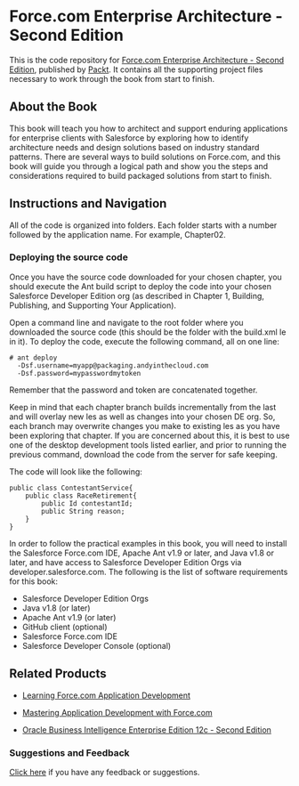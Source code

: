 # Force.com Enterprise Architecture - Second Edition
This is the code repository for [Force.com Enterprise Architecture - Second Edition](https://www.packtpub.com/application-development/forcecom-enterprise-architecture-second-edition?utm_source=github&utm_medium=repository&utm_campaign=9781786463685), published by [Packt](https://www.packtpub.com/?utm_source=github). It contains all the supporting project files necessary to work through the book from start to finish.
## About the Book
This book will teach you how to architect and support enduring applications for enterprise clients with Salesforce by exploring how to identify architecture needs and design solutions based on industry standard patterns. There are several ways to build solutions on Force.com, and this book will guide you through a logical path and show you the steps and considerations required to build packaged solutions from start to finish.

## Instructions and Navigation
All of the code is organized into folders. Each folder starts with a number followed by the application name. For example, Chapter02.

### Deploying the source code

Once you have the source code downloaded for your chosen chapter, you should execute the Ant build script to deploy the code into your chosen Salesforce Developer Edition org (as described in Chapter 1, Building, Publishing, and Supporting Your Application).

Open a command line and navigate to the root folder where you downloaded the source code (this should be the folder with the build.xml le in it). To deploy the code, execute the following command, all on one line:

```
# ant deploy
  -Dsf.username=myapp@packaging.andyinthecloud.com
  -Dsf.password=mypasswordmytoken
```
Remember that the password and token are concatenated together.

Keep in mind that each chapter branch builds incrementally from the last and will overlay new les as well as changes into your chosen DE org. So, each branch may overwrite changes you make to existing les as you have been exploring that chapter. If you are concerned about this, it is best to use one of the desktop development tools listed earlier, and prior to running the previous command, download the code from the server for safe keeping. 

The code will look like the following:
```
public class ContestantService{
    public class RaceRetirement{
        public Id contestantId; 
        public String reason;
    }
}
```

In order to follow the practical examples in this book, you will need to install the Salesforce Force.com IDE, Apache Ant v1.9 or later, and Java v1.8 or later, and have access to Salesforce Developer Edition Orgs via developer.salesforce.com. 
The following is the list of software requirements for this book:
* Salesforce Developer Edition Orgs
* Java v1.8 (or later)
* Apache Ant v1.9 (or later)
* GitHub client (optional)
* Salesforce Force.com IDE
* Salesforce Developer Console (optional)

## Related Products
* [Learning Force.com Application Development](https://www.packtpub.com/application-development/learning-forcecom-application-development?utm_source=github&utm_medium=repository&utm_campaign=9781782172796)

* [Mastering Application Development with Force.com](https://www.packtpub.com/application-development/mastering-application-development-forcecom?utm_source=github&utm_medium=repository&utm_campaign=9781782172819)

* [Oracle Business Intelligence Enterprise Edition 12c - Second Edition](https://www.packtpub.com/big-data-and-business-intelligence/oracle-business-intelligence-enterprise-edition-12c-second-editio?utm_source=github&utm_medium=repository&utm_campaign=9781786464712)

### Suggestions and Feedback
[Click here](https://docs.google.com/forms/d/e/1FAIpQLSe5qwunkGf6PUvzPirPDtuy1Du5Rlzew23UBp2S-P3wB-GcwQ/viewform) if you have any feedback or suggestions.
